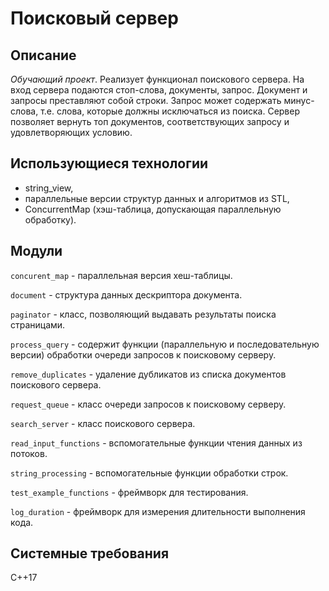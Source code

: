 # Поисковый сервер
## Описание
_Обучающий проект_. Реализует функционал поискового сервера. 
На вход сервера подаются стоп-слова, документы, запрос. Документ и запросы преставляют собой строки. Запрос может содержать минус-слова, т.е. слова, которые должны исключаться из поиска. Сервер позволяет вернуть топ документов, соответствующих запросу и удовлетворяющих условию.

## Использующиеся технологии
- string_view,
- параллельные версии структур данных и алгоритмов из STL,
- ConcurrentMap (хэш-таблица, допускающая параллельную обработку).

## Модули
`concurent_map` - параллельная версия хеш-таблицы.

`document` - структура данных дескриптора документа.

`paginator` - класс, позволяющий выдавать результаты поиска страницами.

`process_query` - содержит функции (параллельную и последовательную версии) обработки очереди запросов к поисковому серверу.

`remove_duplicates` - удаление дубликатов из списка документов поискового сервера.

`request_queue` - класс очереди запросов к поисковому серверу.

`search_server` - класс поискового сервера.

`read_input_functions` - вспомогательные функции чтения данных из потоков.

`string_processing` - вспомогательные функции обработки строк.

`test_example_functions` - фреймворк для тестирования.

`log_duration` - фреймворк для измерения длительности выполнения кода.

## Системные требования
C++17




